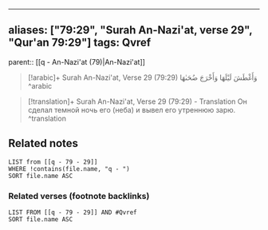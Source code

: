 
---
aliases: ["79:29", "Surah An-Nazi'at, verse 29", "Qur'an 79:29"]
tags: Qvref
---

parent:: [[q - An-Nazi'at (79)|An-Nazi'at]]

> [!arabic]+ Surah An-Nazi'at, Verse 29 (79:29)
> <span class="quran-arabic">وَأَغْطَشَ لَيْلَهَا وَأَخْرَجَ ضُحَىٰهَا</span>
^arabic

> [!translation]+ Surah An-Nazi'at, Verse 29 (79:29) - Translation
> Он сделал темной ночь его (неба) и вывел его утреннюю зарю.
^translation



## Related notes
```dataview
LIST from [[q - 79 - 29]]
WHERE !contains(file.name, "q - ")
SORT file.name ASC
```

### Related verses (footnote backlinks)
```dataview
LIST FROM [[q - 79 - 29]] AND #Qvref
SORT file.name ASC
```

